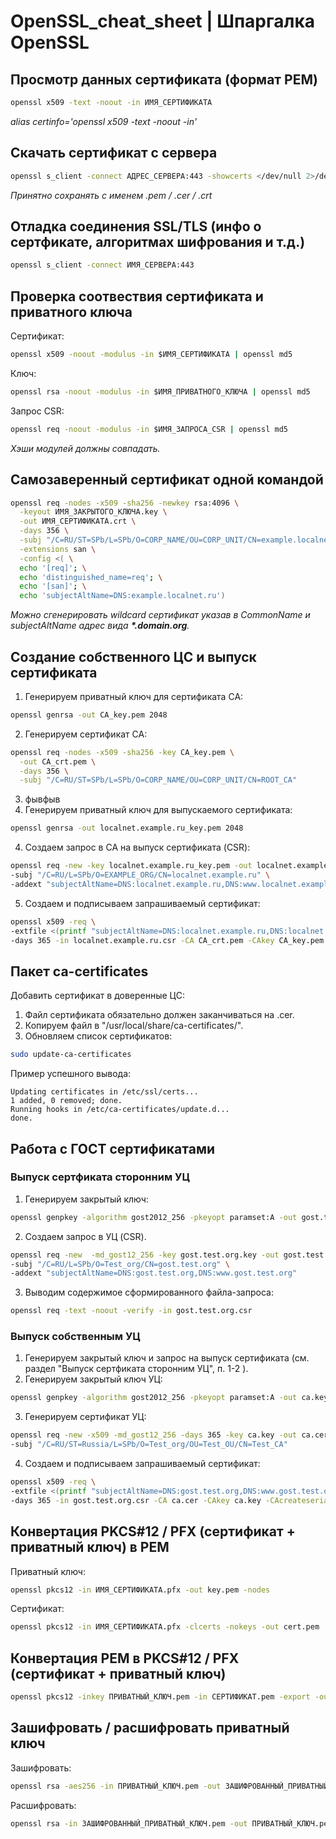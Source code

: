 # OpenSSL_cheat_sheet | Шпаргалка OpenSSL
## Просмотр данных сертификата (формат PEM)
```bash
openssl x509 -text -noout -in ИМЯ_СЕРТИФИКАТА
```
*alias certinfo='openssl x509 -text -noout -in'*
## Скачать сертификат с сервера
```bash
openssl s_client -connect АДРЕС_СЕРВЕРА:443 -showcerts </dev/null 2>/dev/null | openssl x509 -outform PEM > ИМЯ_ФАЙЛА
```
*Принятно сохранять с именем .pem / .cer / .crt*
## Отладка соединения SSL/TLS (инфо о сертфикате, алгоритмах шифрования и т.д.)
```bash
openssl s_client -connect ИМЯ_СЕРВЕРА:443
```
## Проверка соотвествия сертификата и приватного ключа
Сертификат:
```bash
openssl x509 -noout -modulus -in $ИМЯ_СЕРТИФИКАТА | openssl md5 
```
Ключ:
```bash
openssl rsa -noout -modulus -in $ИМЯ_ПРИВАТНОГО_КЛЮЧА | openssl md5 
```
Запрос CSR:
```bash
openssl req -noout -modulus -in $ИМЯ_ЗАПРОСА_CSR | openssl md5
```
*Хэши модулей должны совпадать.*

## Самозаверенный сертификат одной командой
```bash
openssl req -nodes -x509 -sha256 -newkey rsa:4096 \
  -keyout ИМЯ_ЗАКРЫТОГО_КЛЮЧА.key \
  -out ИМЯ_СЕРТИФИКАТА.crt \
  -days 356 \
  -subj "/C=RU/ST=SPb/L=SPb/O=CORP_NAME/OU=CORP_UNIT/CN=example.localnet.ru" \
  -extensions san \
  -config <( \
  echo '[req]'; \
  echo 'distinguished_name=req'; \
  echo '[san]'; \
  echo 'subjectAltName=DNS:example.localnet.ru')
```
*Можно сгенерировать wildcard сертификат указав в CommonName и subjectAltName адрес вида **\*.domain.org**.*

## Создание собственного ЦС и выпуск сертификата
1. Генерируем приватный ключ для сертификата CA:
```bash
openssl genrsa -out CA_key.pem 2048
```
2. Генерируем сертификат CA:
```bash
openssl req -nodes -x509 -sha256 -key CA_key.pem \
  -out CA_crt.pem \
  -days 356 \
  -subj "/C=RU/ST=SPb/L=SPb/O=CORP_NAME/OU=CORP_UNIT/CN=ROOT_CA"
```
3. фывфыв
3. Генерируем приватный ключ для выпускаемого сертификата:
```bash
openssl genrsa -out localnet.example.ru_key.pem 2048
```
4. Создаем запрос в CA на выпуск сертификата (CSR):
```bash
openssl req -new -key localnet.example.ru_key.pem -out localnet.example.ru.csr \
-subj "/C=RU/L=SPb/O=EXAMPLE_ORG/CN=localnet.example.ru" \
-addext "subjectAltName=DNS:localnet.example.ru,DNS:www.localnet.example.ru"
```
5. Создаем и подписываем запрашиваемый сертификат:
```bash
openssl x509 -req \
-extfile <(printf "subjectAltName=DNS:localnet.example.ru,DNS:localnet.example.ru \n crlDistributionPoints=URI:http://localnet.example.ru/ca.crl") \
-days 365 -in localnet.example.ru.csr -CA CA_crt.pem -CAkey CA_key.pem -CAcreateserial -out localnet.example.ru_crt.pem
```

## Пакет ca-certificates
Добавить сертификат в доверенные ЦС:
1. Файл сертификата обязательно должен заканчиваться на .cer.
2. Копируем файл в "/usr/local/share/ca-certificates/".
3. Обновляем список сертификатов:
```bash
sudo update-ca-certificates     
```
Пример успешного вывода:
```
Updating certificates in /etc/ssl/certs...
1 added, 0 removed; done.
Running hooks in /etc/ca-certificates/update.d...
done.
```
## Работа с ГОСТ сертификатами
### Выпуск сертфиката сторонним УЦ
1.  Генерируем закрытый ключ:
```bash
openssl genpkey -algorithm gost2012_256 -pkeyopt paramset:A -out gost.test.org.key
```
2. Создаем запрос в УЦ (CSR).
```bash
openssl req -new  -md_gost12_256 -key gost.test.org.key -out gost.test.org.csr \
-subj "/C=RU/L=SPb/O=Test_org/CN=gost.test.org" \
-addext "subjectAltName=DNS:gost.test.org,DNS:www.gost.test.org"
```
3. Выводим содержимое сформированного файла-запроса:
```bash
openssl req -text -noout -verify -in gost.test.org.csr
```
### Выпуск собственным УЦ
1. Генерируем закрытый ключ и запрос на выпуск сертификата (см. раздел "Выпуск сертфиката сторонним УЦ", п. 1-2 ).
2. Генерируем закрытый ключ УЦ:
```bash
openssl genpkey -algorithm gost2012_256 -pkeyopt paramset:A -out ca.key
```
3. Генерируем сертификат УЦ:
```bash
openssl req -new -x509 -md_gost12_256 -days 365 -key ca.key -out ca.cer \
-subj "/C=RU/ST=Russia/L=SPb/O=Test_org/OU=Test_OU/CN=Test_CA"
```
4. Создаем и подписываем запрашиваемый сертификат:
```bash
openssl x509 -req \
-extfile <(printf "subjectAltName=DNS:gost.test.org,DNS:www.gost.test.org \n crlDistributionPoints=URI:http://gost.test.org/ca.crl") \
-days 365 -in gost.test.org.csr -CA ca.cer -CAkey ca.key -CAcreateserial -out gost.test.org.cer
```
## Конвертация PKCS#12 / PFX (сертификат + приватный ключ) в PEM
Приватный ключ:
```bash
openssl pkcs12 -in ИМЯ_СЕРТИФИКАТА.pfx -out key.pem -nodes
```
Сертификат:
```bash
openssl pkcs12 -in ИМЯ_СЕРТИФИКАТА.pfx -clcerts -nokeys -out cert.pem
```

## Конвертация PEM в PKCS#12 / PFX (сертификат + приватный ключ) 
```bash
openssl pkcs12 -inkey ПРИВАТНЫЙ_КЛЮЧ.pem -in СЕРТИФИКАТ.pem -export -out СЕРТИФИКАТ_С_ПРИВАТНЫМ_КЛЮЧОМ.pfx
```

## Зашифровать / расшифровать приватный ключ
Зашифровать:
```bash
openssl rsa -aes256 -in ПРИВАТНЫЙ_КЛЮЧ.pem -out ЗАШИФРОВАННЫЙ_ПРИВАТНЫЙ_КЛЮЧ.pem
```
Расшифровать:
```bash
openssl rsa -in ЗАШИФРОВАННЫЙ_ПРИВАТНЫЙ_КЛЮЧ.pem -out ПРИВАТНЫЙ_КЛЮЧ.pem
```
